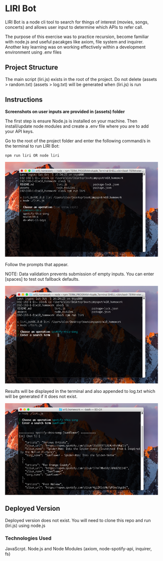 # LIRI Bot

LIRI Bot is a node cli tool to search for things of interest (movies, songs, concerts) and allows user input to determine which APIs to refer call.

The purpose of this exercise was to practice recursion, become familiar with node.js and useful pacakges like axiom, file system and inquirer. Another key learning was on working effectively within a development environment using .env files



## Project Structure

The main script (liri.js) exists in the root of the project.
Do not delete (assets > random.txt)
(assets > log.txt) will be generated when (liri.js) is run



## Instructions

**Screenshots on user inputs are provided in (assets) folder**

The first step is ensure Node.js is installed on your machine. Then install/update node modules and create a .env file where you are to add your API keys.

Go to the root of the project folder and enter the following command/s in the terminal to run LIRI Bot:

```
npm run liri OR node liri
```

![Image - Prompts](./assets/screenshots/step2_choose.png)

Follow the prompts that appear.

NOTE: Data validation prevents submission of empty inputs. You can enter [spaces] to test out fallback defaults.

![Image - Testing defaults](./assets/screenshots/step3_input_alt.png)

Results will be displayed in the terminal and also appended to log.txt which will be generated if it does not exist.

![Image - Results](./assets/screenshots/step4_result.png)


## Deployed Version

Deployed version does not exist. You will need to clone this repo and run (liri.js) using node.js



### Technologies Used

JavaScrpt. Node.js and Node Modules (axiom, node-spotify-api, inquirer, fs)

